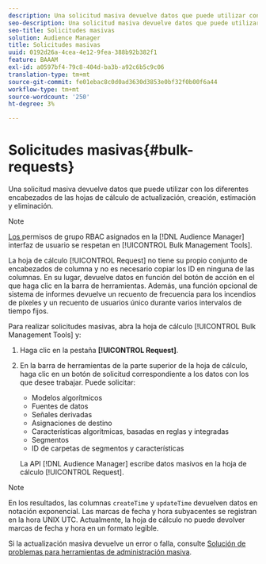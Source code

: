 ```yaml
---
description: Una solicitud masiva devuelve datos que puede utilizar con los diferentes encabezados de las hojas de cálculo de actualización, creación, estimación y eliminación.
seo-description: Una solicitud masiva devuelve datos que puede utilizar con los diferentes encabezados de las hojas de cálculo de actualización, creación, estimación y eliminación.
seo-title: Solicitudes masivas
solution: Audience Manager
title: Solicitudes masivas
uuid: 0192d26a-4cea-4e12-9fea-388b92b382f1
feature: BAAAM
exl-id: a0597bf4-79c8-404d-ba3b-a92c6b5c9c06
translation-type: tm+mt
source-git-commit: fe01ebac8c0d0ad3630d3853e0bf32f0b00f6a44
workflow-type: tm+mt
source-wordcount: '250'
ht-degree: 3%

---
```


# Solicitudes masivas{#bulk-requests}

Una solicitud masiva devuelve datos que puede utilizar con los diferentes encabezados de las hojas de cálculo de actualización, creación, estimación y eliminación.

<!-- 

t_bulk_requests.xml

 -->

>[!NOTE]
>
>[Los ](../../features/administration/administration-overview.md) permisos de grupo RBAC asignados en la  [!DNL Audience Manager] interfaz de usuario se respetan en  [!UICONTROL Bulk Management Tools].

La hoja de cálculo [!UICONTROL Request] no tiene su propio conjunto de encabezados de columna y no es necesario copiar los ID en ninguna de las columnas. En su lugar, devuelve datos en función del botón de acción en el que haga clic en la barra de herramientas. Además, una función opcional de sistema de informes devuelve un recuento de frecuencia para los incendios de píxeles y un recuento de usuarios único durante varios intervalos de tiempo fijos.

Para realizar solicitudes masivas, abra la hoja de cálculo [!UICONTROL Bulk Management Tools] y:

1. Haga clic en la pestaña **[!UICONTROL Request]**.
2. En la barra de herramientas de la parte superior de la hoja de cálculo, haga clic en un botón de solicitud correspondiente a los datos con los que desee trabajar. Puede solicitar:

   * Modelos algorítmicos
   * Fuentes de datos
   * Señales derivadas
   * Asignaciones de destino
   * Características algorítmicas, basadas en reglas y integradas
   * Segmentos 
   * ID de carpetas de segmentos y características

   La API [!DNL Audience Manager] escribe datos masivos en la hoja de cálculo [!UICONTROL Request].

>[!NOTE]
>
>En los resultados, las columnas `createTime` y `updateTime` devuelven datos en notación exponencial. Las marcas de fecha y hora subyacentes se registran en la hora UNIX UTC. Actualmente, la hoja de cálculo no puede devolver marcas de fecha y hora en un formato legible.

Si la actualización masiva devuelve un error o falla, consulte [Solución de problemas para herramientas de administración masiva](../../reference/bulk-management-tools/bulk-troubleshooting.md).

